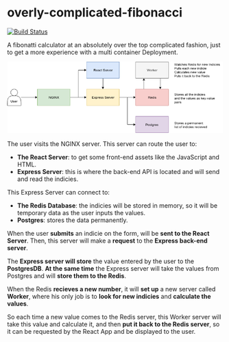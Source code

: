 # overly-complicated-fibonacci  
[![Build Status](https://travis-ci.org/pferrervich/overly-complicated-fibonacci.svg?branch=master)](https://travis-ci.org/pferrervich/overly-complicated-fibonacci)
  
A fibonatti calculator at an absolutely over the top complicated fashion, just to get a more experience with a multi container Deployment.
  
![](https://raw.githubusercontent.com/pferrervich/overly-complicated-fibonacci/master/diagram.png)

The user visits the NGINX server. This server can route the user to:
* **The React Server**: to get some front-end assets like the JavaScript and HTML.
* **Express Server**: this is where the back-end API is located and will send and read the indicies.

This Express Server can connect to:
* **The Redis Database**: the indicies will be stored in memory, so it will be temporary data as the user inputs the values.
* **Postgres**: stores the data permanently.

When the user **submits** an indicie on the form, will be **sent to the React Server**. Then, this server will make a **request** to the **Express back-end server**.

The **Express server will store** the value entered by the user to the **PostgresDB**.
**At the same time** the Express server will take the values from Postgres and will **store them to the Redis**.

When the Redis **recieves a new number**, it will **set up** a new server called **Worker**, where his only job is to **look for new indicies** and **calculate the values**. 

So each time a new value comes to the Redis server, this Worker server will take this value and calculate it, and then **put it back to the Redis server**, so it can be requested by the React App and be displayed to the user.